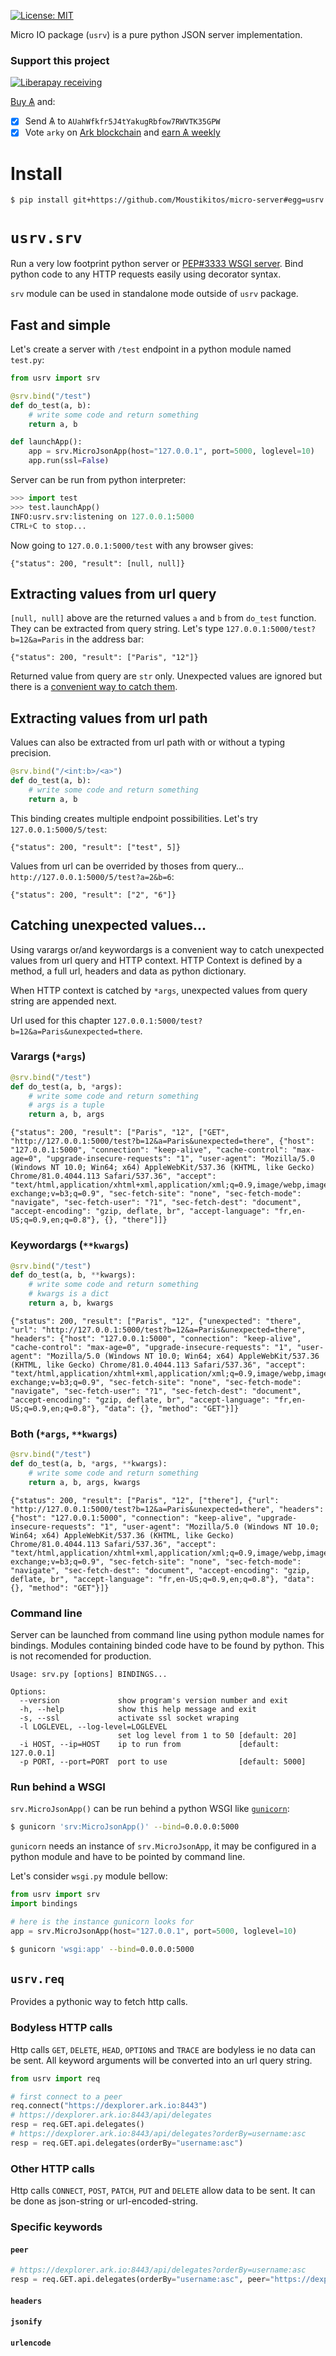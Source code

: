 [![License: MIT](https://img.shields.io/badge/License-MIT-yellow.svg)](https://raw.githubusercontent.com/Moustikitos/micro-server/master/LICENSE)

Micro IO package (`usrv`) is a pure python JSON server implementation.

### Support this project
 
 [![Liberapay receiving](https://img.shields.io/liberapay/goal/Toons?logo=liberapay)](https://liberapay.com/Toons/donate)
 
 [Buy &#1126;](https://bittrex.com/Account/Register?referralCode=NW5-DQO-QMT) and:
 
   * [X] Send &#1126; to `AUahWfkfr5J4tYakugRbfow7RWVTK35GPW`
   * [X] Vote `arky` on [Ark blockchain](https://explorer.ark.io) and [earn &#1126; weekly](http://dpos.arky-delegate.info/arky)

# Install

```
$ pip install git+https://github.com/Moustikitos/micro-server#egg=usrv
```

# `usrv.srv`

Run a very low footprint python server or [PEP#3333 WSGI server](https://www.python.org/dev/peps/pep-3333). Bind python code to any HTTP requests easily using decorator syntax.

`srv` module can be used in standalone mode outside of `usrv` package.

## Fast and simple

Let's create a server with `/test` endpoint in a python module named `test.py`:

```python
from usrv import srv

@srv.bind("/test")
def do_test(a, b):
    # write some code and return something
    return a, b

def launchApp():
    app = srv.MicroJsonApp(host="127.0.0.1", port=5000, loglevel=10)
    app.run(ssl=False)
```

Server can be run from python interpreter:

```python
>>> import test
>>> test.launchApp()
INFO:usrv.srv:listening on 127.0.0.1:5000
CTRL+C to stop...
```

Now going to `127.0.0.1:5000/test` with any browser gives:
```
{"status": 200, "result": [null, null]}
```

## Extracting values from url query

`[null, null]` above are the returned values `a` and `b` from `do_test` function. They can be extracted from query string. Let's type `127.0.0.1:5000/test?b=12&a=Paris` in the address bar:

```
{"status": 200, "result": ["Paris", "12"]}
```

Returned value from query are `str` only. Unexpected values are ignored but there is a [convenient way to catch them](#catching-unexpected-values).

## Extracting values from url path

Values can also be extracted from url path with or without a typing precision.

```python
@srv.bind("/<int:b>/<a>")
def do_test(a, b):
    # write some code and return something
    return a, b
```

This binding creates multiple endpoint possibilities. Let's try `127.0.0.1:5000/5/test`:

```
{"status": 200, "result": ["test", 5]}
```

Values from url can be overrided by thoses from query... `http://127.0.0.1:5000/5/test?a=2&b=6`:

```
{"status": 200, "result": ["2", "6"]}
```

## Catching unexpected values...

Using varargs or/and keywordargs is a convenient way to catch unexpected values from url query and HTTP context. HTTP Context is defined by a method, a full url, headers and data as python dictionary.

When HTTP context is catched by `*args`, unexpected values from query string are appended next.

Url used for this chapter `127.0.0.1:5000/test?b=12&a=Paris&unexpected=there`.

### Varargs (`*args`)

```python
@srv.bind("/test")
def do_test(a, b, *args):
    # write some code and return something
    # args is a tuple
    return a, b, args
```

```
{"status": 200, "result": ["Paris", "12", ["GET", "http://127.0.0.1:5000/test?b=12&a=Paris&unexpected=there", {"host": "127.0.0.1:5000", "connection": "keep-alive", "cache-control": "max-age=0", "upgrade-insecure-requests": "1", "user-agent": "Mozilla/5.0 (Windows NT 10.0; Win64; x64) AppleWebKit/537.36 (KHTML, like Gecko) Chrome/81.0.4044.113 Safari/537.36", "accept": "text/html,application/xhtml+xml,application/xml;q=0.9,image/webp,image/apng,*/*;q=0.8,application/signed-exchange;v=b3;q=0.9", "sec-fetch-site": "none", "sec-fetch-mode": "navigate", "sec-fetch-user": "?1", "sec-fetch-dest": "document", "accept-encoding": "gzip, deflate, br", "accept-language": "fr,en-US;q=0.9,en;q=0.8"}, {}, "there"]]}
```

### Keywordargs (`**kwargs`)

```python
@srv.bind("/test")
def do_test(a, b, **kwargs):
    # write some code and return something
    # kwargs is a dict
    return a, b, kwargs
```

```
{"status": 200, "result": ["Paris", "12", {"unexpected": "there", "url": "http://127.0.0.1:5000/test?b=12&a=Paris&unexpected=there", "headers": {"host": "127.0.0.1:5000", "connection": "keep-alive", "cache-control": "max-age=0", "upgrade-insecure-requests": "1", "user-agent": "Mozilla/5.0 (Windows NT 10.0; Win64; x64) AppleWebKit/537.36 (KHTML, like Gecko) Chrome/81.0.4044.113 Safari/537.36", "accept": "text/html,application/xhtml+xml,application/xml;q=0.9,image/webp,image/apng,*/*;q=0.8,application/signed-exchange;v=b3;q=0.9", "sec-fetch-site": "none", "sec-fetch-mode": "navigate", "sec-fetch-user": "?1", "sec-fetch-dest": "document", "accept-encoding": "gzip, deflate, br", "accept-language": "fr,en-US;q=0.9,en;q=0.8"}, "data": {}, "method": "GET"}]}
```

### Both (`*args`, `**kwargs`)

```python
@srv.bind("/test")
def do_test(a, b, *args, **kwargs):
    # write some code and return something
    return a, b, args, kwargs
```

```
{"status": 200, "result": ["Paris", "12", ["there"], {"url": "http://127.0.0.1:5000/test?b=12&a=Paris&unexpected=there", "headers": {"host": "127.0.0.1:5000", "connection": "keep-alive", "upgrade-insecure-requests": "1", "user-agent": "Mozilla/5.0 (Windows NT 10.0; Win64; x64) AppleWebKit/537.36 (KHTML, like Gecko) Chrome/81.0.4044.113 Safari/537.36", "accept": "text/html,application/xhtml+xml,application/xml;q=0.9,image/webp,image/apng,*/*;q=0.8,application/signed-exchange;v=b3;q=0.9", "sec-fetch-site": "none", "sec-fetch-mode": "navigate", "sec-fetch-dest": "document", "accept-encoding": "gzip, deflate, br", "accept-language": "fr,en-US;q=0.9,en;q=0.8"}, "data": {}, "method": "GET"}]}
```

### Command line

Server can be launched from command line using python module names for bindings. Modules containing binded code have to be found by python. This is not recomended for production.

```
Usage: srv.py [options] BINDINGS...

Options:
  --version             show program's version number and exit
  -h, --help            show this help message and exit
  -s, --ssl             activate ssl socket wraping
  -l LOGLEVEL, --log-level=LOGLEVEL
                        set log level from 1 to 50 [default: 20]
  -i HOST, --ip=HOST    ip to run from             [default: 127.0.0.1]
  -p PORT, --port=PORT  port to use                [default: 5000]
```

### Run behind a WSGI 

`srv.MicroJsonApp()` can be run behind a python WSGI like [`gunicorn`](https://gunicorn.org/):

```bash
$ gunicorn 'srv:MicroJsonApp()' --bind=0.0.0.0:5000
```

`gunicorn` needs an instance of `srv.MicroJsonApp`, it may be configured in a python module and have to be pointed by command line.

Let's consider `wsgi.py` module bellow:

```python
from usrv import srv
import bindings

# here is the instance gunicorn looks for
app = srv.MicroJsonApp(host="127.0.0.1", port=5000, loglevel=10)
```

```bash
$ gunicorn 'wsgi:app' --bind=0.0.0.0:5000
```

## `usrv.req`

Provides a pythonic way to fetch http calls.

### Bodyless HTTP calls

Http calls `GET`, `DELETE`, `HEAD`, `OPTIONS` and `TRACE` are bodyless ie no data can be sent. All keyword arguments will be converted into an url query string.

```python
from usrv import req

# first connect to a peer
req.connect("https://dexplorer.ark.io:8443")
# https://dexplorer.ark.io:8443/api/delegates
resp = req.GET.api.delegates()
# https://dexplorer.ark.io:8443/api/delegates?orderBy=username:asc
resp = req.GET.api.delegates(orderBy="username:asc")
```

### Other HTTP calls

Http calls `CONNECT`, `POST`, `PATCH`, `PUT` and `DELETE` allow data to be sent. It can be done as json-string or url-encoded-string.

### Specific keywords

#### `peer`

```python
# https://dexplorer.ark.io:8443/api/delegates?orderBy=username:asc
resp = req.GET.api.delegates(orderBy="username:asc", peer="https://dexplorer.ark.io:8443")
```

#### `headers`
#### `jsonify`
#### `urlencode`
